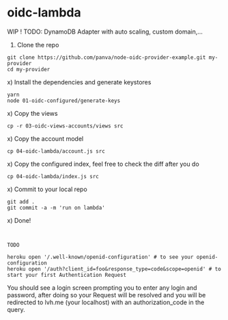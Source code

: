 # oidc-lambda

WIP !
TODO: DynamoDB Adapter with auto scaling, custom domain,...

1) Clone the repo  
```
git clone https://github.com/panva/node-oidc-provider-example.git my-provider
cd my-provider
```

x) Install the dependencies and generate keystores  
```
yarn
node 01-oidc-configured/generate-keys
```

x) Copy the views
```
cp -r 03-oidc-views-accounts/views src
```

x) Copy the account model
```
cp 04-oidc-lambda/account.js src
```

x) Copy the configured index, feel free to check the diff after you do  
```
cp 04-oidc-lambda/index.js src
```



x) Commit to your local repo  
```
git add .
git commit -a -m 'run on lambda'
```


x) Done!
```


TODO

heroku open '/.well-known/openid-configuration' # to see your openid-configuration  
heroku open '/auth?client_id=foo&response_type=code&scope=openid' # to start your first Authentication Request
```

You should see a login screen prompting you to enter any login and password, after doing so your
Request will be resolved and you will be redirected to lvh.me (your localhost) with an authorization_code
in the query.
